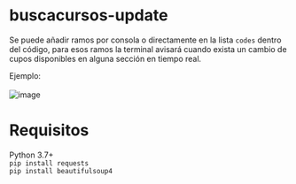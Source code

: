 # buscacursos-update

Se puede añadir ramos por consola o directamente en la lista `codes` dentro del código, para esos ramos la terminal avisará cuando exista un cambio de cupos disponibles en alguna sección en tiempo real.

Ejemplo: <br /> <br />
![image](https://user-images.githubusercontent.com/42097398/180851690-88682581-ed36-450f-8b83-ad55f1aa7e43.png)


# Requisitos
Python 3.7+ <br />
`pip install requests` <br />
`pip install beautifulsoup4`
